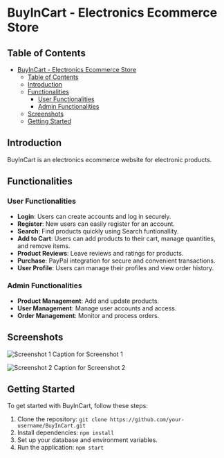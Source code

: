 # BuyInCart - Electronics Ecommerce Store

## Table of Contents

- [BuyInCart - Electronics Ecommerce Store](#buyincart----electronics-ecommerce-store)
  - [Table of Contents](#table-of-contents)
  - [Introduction](#introduction)
  - [Functionalities](#functionalities)
    - [User Functionalities](#user-functionalities)
    - [Admin Functionalities](#admin-functionalities)
  - [Screenshots](#screenshots)
  - [Getting Started](#getting-started)

## Introduction

BuyInCart is an electronics ecommerce website for electronic products.

## Functionalities

### User Functionalities

- **Login**: Users can create accounts and log in securely.
- **Register**: New users can easily register for an account.
- **Search**: Find products quickly using Search funtionallity.
- **Add to Cart**: Users can add products to their cart, manage quantities, and remove items.
- **Product Reviews**: Leave reviews and ratings for products.
- **Purchase**: PayPal integration for secure and convenient transactions.
- **User Profile**: Users can manage their profiles and view order history.

### Admin Functionalities

- **Product Management**: Add and update products.
- **User Management**: Manage user accounts and access.
- **Order Management**: Monitor and process orders.

## Screenshots

![Screenshot 1](https://dummy-link.com/screenshot-1.png)
Caption for Screenshot 1

![Screenshot 2](https://dummy-link.com/screenshot-2.png)
Caption for Screenshot 2

## Getting Started

To get started with BuyInCart, follow these steps:

1. Clone the repository: `git clone https://github.com/your-username/BuyInCart.git`
2. Install dependencies: `npm install`
3. Set up your database and environment variables.
4. Run the application: `npm start`
